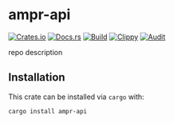 # ampr-api
[![Crates.io](https://img.shields.io/crates/v/ampr-api)](https://crates.io/crates/ampr-api) 
[![Docs.rs](https://docs.rs/ampr-api/badge.svg)](https://docs.rs/ampr-api) 
[![Build](https://github.com/Ewpratten/ampr-api/actions/workflows/build.yml/badge.svg)](https://github.com/Ewpratten/ampr-api/actions/workflows/build.yml)
[![Clippy](https://github.com/Ewpratten/ampr-api/actions/workflows/clippy.yml/badge.svg)](https://github.com/Ewpratten/ampr-api/actions/workflows/clippy.yml)
[![Audit](https://github.com/Ewpratten/ampr-api/actions/workflows/audit.yml/badge.svg)](https://github.com/Ewpratten/ampr-api/actions/workflows/audit.yml)


repo description

## Installation

This crate can be installed via `cargo` with:

```sh
cargo install ampr-api
```
